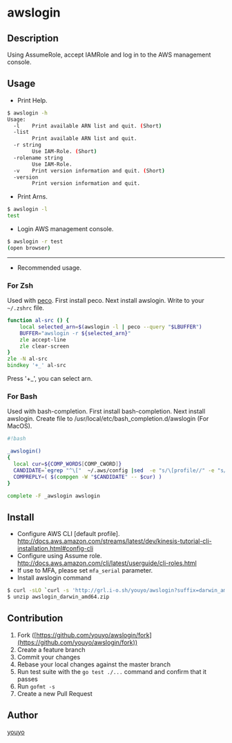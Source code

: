 # awslogin

## Description

Using AssumeRole, accept IAMRole and log in to the AWS management console.

## Usage

- Print Help.

```bash
$ awslogin -h
Usage:
  -l    Print available ARN list and quit. (Short)
  -list
    	Print available ARN list and quit.
  -r string
    	Use IAM-Role. (Short)
  -rolename string
    	Use IAM-Role.
  -v    Print version information and quit. (Short)
  -version
    	Print version information and quit.
```

- Print Arns.

```bash
$ awslogin -l
test
```

- Login AWS management console.

```bash
$ awslogin -r test
(open browser)
```

---

- Recommended usage.

### For Zsh
Used with [peco](https://github.com/peco/peco).
First install peco.
Next install awslogin.
Write to your `~/.zshrc` file.

```zsh
function al-src () {
    local selected_arn=$(awslogin -l | peco --query "$LBUFFER")
    BUFFER="awslogin -r ${selected_arn}"
    zle accept-line
    zle clear-screen
}
zle -N al-src
bindkey '+_' al-src
```

Press '+_', you can select arn.

### For Bash
Used with bash-completion.
First install bash-completion.
Next install awslogin.
Create file to /usr/local/etc/bash_completion.d/awslogin (For MacOS).

```bash
#!bash

_awslogin()
{
  local cur=${COMP_WORDS[COMP_CWORD]}
  CANDIDATE=`egrep "^\["  ~/.aws/config |sed  -e "s/\[profile//" -e "s/\]//" |perl -pe 's/\n/ /g'`
  COMPREPLY=( $(compgen -W "$CANDIDATE" -- $cur) )
}

complete -F _awslogin awslogin
```



## Install

- Configure AWS CLI [default profile]. http://docs.aws.amazon.com/streams/latest/dev/kinesis-tutorial-cli-installation.html#config-cli
- Configure using Assume role. http://docs.aws.amazon.com/cli/latest/userguide/cli-roles.html
- If use to MFA, please set `mfa_serial` parameter.
- Install awslogin command

```bash
$ curl -sLO `curl -s 'http://grl.i-o.sh/youyo/awslogin?suffix=darwin_amd64.zip'`
$ unzip awslogin_darwin_amd64.zip
```

## Contribution

1. Fork ([https://github.com/youyo/awslogin/fork](https://github.com/youyo/awslogin/fork))
1. Create a feature branch
1. Commit your changes
1. Rebase your local changes against the master branch
1. Run test suite with the `go test ./...` command and confirm that it passes
1. Run `gofmt -s`
1. Create a new Pull Request

## Author

[youyo](https://github.com/youyo)
